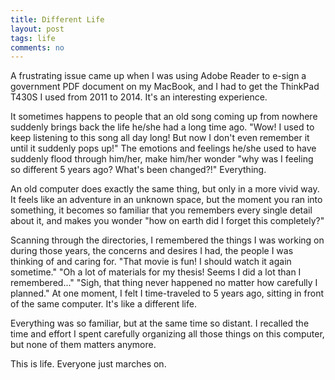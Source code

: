 ```yaml
---
title: Different Life
layout: post
tags: life
comments: no
---
```


A frustrating issue came up when I was using Adobe Reader to e-sign a government PDF document on my MacBook, and I had to get the ThinkPad T430S I used from 2011 to 2014. It's an interesting experience. 

It sometimes happens to people that an old song coming up from nowhere suddenly brings back the life he/she had a long time ago. "Wow! I used to keep listening to this song all day long! But now I don't even remember it until it suddenly pops up!" The emotions and feelings he/she used to have suddenly flood through him/her, make him/her wonder "why was I feeling so different 5 years ago? What's been changed?!" Everything.

An old computer does exactly the same thing, but only in a more vivid way. It feels like an adventure in an unknown space, but the moment you ran into something, it becomes so familiar that you remembers every single detail about it, and makes you wonder "how on earth did I forget this completely?" 

Scanning through the directories, I remembered the things I was working on during those years, the concerns and desires I had, the people I was thinking of and caring for. "That movie is fun! I should watch it again sometime." "Oh a lot of materials for my thesis! Seems I did a lot than I remembered..." "Sigh, that thing never happened no matter how carefully I planned." At one moment, I felt I time-traveled to 5 years ago, sitting in front of the same computer. It's like a different life.

Everything was so familiar, but at the same time so distant. I recalled the time and effort I spent carefully organizing all those things on this computer, but none of them matters anymore.  

This is life. Everyone just marches on. 
